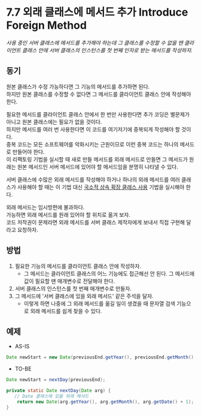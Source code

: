 # 7.7 외래 클래스에 메서드 추가 Introduce Foreign Method

_사용 중인 서버 클래스에 메서드를 추가해야 하는데 그 클래스를 수정할 수 없을 땐 클라이언트 클래스 안에 서버 클래스의 인스턴스를 첫 번째 인자로 받는 메서드를 작성하자._

## 동기

원본 클래스가 수정 가능하다면 그 기능의 메서드를 추가하면 된다.  
하지만 원본 클래스를 수정할 수 없다면 그 메서드를 클라이언트 클래스 안에 작성해야 한다.

필요한 메서드를 클라이언트 클래스 안에서 한 번만 사용한다면 추가 코딩은 별문제가 아니고 원본 클래스에는 필요가 없을 것이다.  
하지만 메서드를 여러 번 사용한다면 이 코드를 여기저기에 중복되게 작성해야 할 것이다.  
중복 코드는 모든 소프트웨어를 악화시키는 근원이므로 이런 중복 코드는 하나의 메서드로 만들어야 한다.  
이 리팩토링 기법을 실시할 때 새로 만들 메서드를 외래 메서드로 만들면 그 메서드가 원래는 원본 메서드인 서버 메서드에 있어야 할 메서드임을 분명히 나타낼 수 있다.

서버 클래스에 수많은 외래 메서드를 작성해야 하거나 하나의 외래 메서드를 여러 클래스가 사용해야 할 때는 이 기법 대신 [국소적 상속 확장 클래스 사용](../CHAPTER%2007%20객체%20간의%20기능%20이동/7.8.md) 기법을 실시해야 한다.

외래 메서드는 임시방편에 불과하다.  
가능하면 외래 메서드를 원래 있어야 할 위치로 옮겨 보자.  
코드 저작권이 문제라면 외래 메서드를 서버 클래스 제작자에게 보내서 직접 구현해 달라고 요청하자.

## 방법

1. 필요한 기능의 메서드를 클라이언트 클래스 안에 작성하자.
   - 그 메서드는 클라이언트 클래스의 어느 기능에도 접근해선 안 된다. 그 메서드에 값이 필요할 땐 매개변수로 전달해야 한다.
2. 서버 클래스의 인스턴스를 첫 번째 매개변수로 만들자.
3. 그 메서드에 '서버 클래스에 있을 외래 메서드' 같은 주석을 달자.
   - 이렇게 하면 나중에 그 외래 메서드를 옮길 일이 생겼을 때 문자열 검색 기능으로 외래 메서드를 쉽게 찾을 수 있다.

## 예제

- AS-IS

```java
Date newStart = new Date(previousEnd.getYear(), previousEnd.getMonth(), previousEnd.getDate() + 1);
```

- TO-BE

```java
Date newStart = nextDay(previousEnd);

private static Date nextDay(Date arg) {
   // Date 클래스에 있을 외래 메서드
    return new Date(arg.getYear(), arg.getMonth(), arg.getDate() + 1);
}
```
